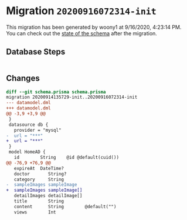 # Migration `20200916072314-init`

This migration has been generated by woony1 at 9/16/2020, 4:23:14 PM.
You can check out the [state of the schema](./schema.prisma) after the migration.

## Database Steps

```sql

```

## Changes

```diff
diff --git schema.prisma schema.prisma
migration 20200914135729-init..20200916072314-init
--- datamodel.dml
+++ datamodel.dml
@@ -3,9 +3,9 @@
 }
 datasource db {
   provider = "mysql"
-  url = "***"
+  url = "***"
 }
 model HomeAD {
   id        String    @id @default(cuid())
@@ -76,9 +76,9 @@
   expireAt  DateTime?
   doctor       String?
   category     String
-  sampleImages sampleImage
+  sampleImages sampleImage[]
   detailImages detailImage[]
   title        String
   content      String        @default("")
   views        Int
```


